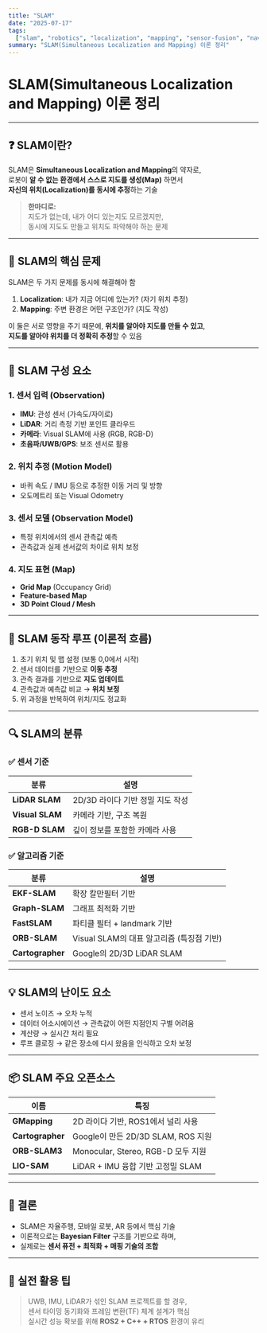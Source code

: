 ```yaml
---
title: "SLAM"
date: "2025-07-17"
tags:
  ["slam", "robotics", "localization", "mapping", "sensor-fusion", "navigation"]
summary: "SLAM(Simultaneous Localization and Mapping) 이론 정리"
---
```


# SLAM(Simultaneous Localization and Mapping) 이론 정리

---

## ❓ SLAM이란?

SLAM은 **Simultaneous Localization and Mapping**의 약자로,  
로봇이 **알 수 없는 환경에서 스스로 지도를 생성(Map)** 하면서  
**자신의 위치(Localization)를 동시에 추정**하는 기술

> **한마디로:**  
> 지도가 없는데, 내가 어디 있는지도 모르겠지만,  
> 동시에 지도도 만들고 위치도 파악해야 하는 문제

---

## 🧩 SLAM의 핵심 문제

SLAM은 두 가지 문제를 동시에 해결해야 함

1. **Localization**: 내가 지금 어디에 있는가? (자기 위치 추정)
2. **Mapping**: 주변 환경은 어떤 구조인가? (지도 작성)

이 둘은 서로 영향을 주기 때문에, **위치를 알아야 지도를 만들 수 있고**,  
**지도를 알아야 위치를 더 정확히 추정**할 수 있음

---

## 🔧 SLAM 구성 요소

### 1. 센서 입력 (Observation)

- **IMU**: 관성 센서 (가속도/자이로)
- **LiDAR**: 거리 측정 기반 포인트 클라우드
- **카메라**: Visual SLAM에 사용 (RGB, RGB-D)
- **초음파/UWB/GPS**: 보조 센서로 활용

### 2. 위치 추정 (Motion Model)

- 바퀴 속도 / IMU 등으로 추정한 이동 거리 및 방향
- 오도메트리 또는 Visual Odometry

### 3. 센서 모델 (Observation Model)

- 특정 위치에서의 센서 관측값 예측
- 관측값과 실제 센서값의 차이로 위치 보정

### 4. 지도 표현 (Map)

- **Grid Map** (Occupancy Grid)
- **Feature-based Map**
- **3D Point Cloud / Mesh**

---

## 🔁 SLAM 동작 루프 (이론적 흐름)

1. 초기 위치 및 맵 설정 (보통 0,0에서 시작)
2. 센서 데이터를 기반으로 **이동 추정**
3. 관측 결과를 기반으로 **지도 업데이트**
4. 관측값과 예측값 비교 → **위치 보정**
5. 위 과정을 반복하여 위치/지도 정교화

---

## 🔍 SLAM의 분류

### ✅ 센서 기준

| 분류            | 설명                             |
| --------------- | -------------------------------- |
| **LiDAR SLAM**  | 2D/3D 라이다 기반 정밀 지도 작성 |
| **Visual SLAM** | 카메라 기반, 구조 복원           |
| **RGB-D SLAM**  | 깊이 정보를 포함한 카메라 사용   |

### ✅ 알고리즘 기준

| 분류             | 설명                                      |
| ---------------- | ----------------------------------------- |
| **EKF-SLAM**     | 확장 칼만필터 기반                        |
| **Graph-SLAM**   | 그래프 최적화 기반                        |
| **FastSLAM**     | 파티클 필터 + landmark 기반               |
| **ORB-SLAM**     | Visual SLAM의 대표 알고리즘 (특징점 기반) |
| **Cartographer** | Google의 2D/3D LiDAR SLAM                 |

---

## 💡 SLAM의 난이도 요소

- 센서 노이즈 → 오차 누적
- 데이터 어소시에이션 → 관측값이 어떤 지점인지 구별 어려움
- 계산량 → 실시간 처리 필요
- 루프 클로징 → 같은 장소에 다시 왔음을 인식하고 오차 보정

---

## 📦 SLAM 주요 오픈소스

| 이름             | 특징                               |
| ---------------- | ---------------------------------- |
| **GMapping**     | 2D 라이다 기반, ROS1에서 널리 사용 |
| **Cartographer** | Google이 만든 2D/3D SLAM, ROS 지원 |
| **ORB-SLAM3**    | Monocular, Stereo, RGB-D 모두 지원 |
| **LIO-SAM**      | LiDAR + IMU 융합 기반 고정밀 SLAM  |

---

## 📝 결론

- SLAM은 자율주행, 모바일 로봇, AR 등에서 핵심 기술
- 이론적으로는 **Bayesian Filter** 구조를 기반으로 하며,
- 실제로는 **센서 퓨전 + 최적화 + 매핑 기술의 조합**

---

## 🤖 실전 활용 팁

> UWB, IMU, LiDAR가 섞인 SLAM 프로젝트를 할 경우,  
> 센서 타이밍 동기화와 프레임 변환(TF) 체계 설계가 핵심  
> 실시간 성능 확보를 위해 **ROS2 + C++ + RTOS** 환경이 유리
